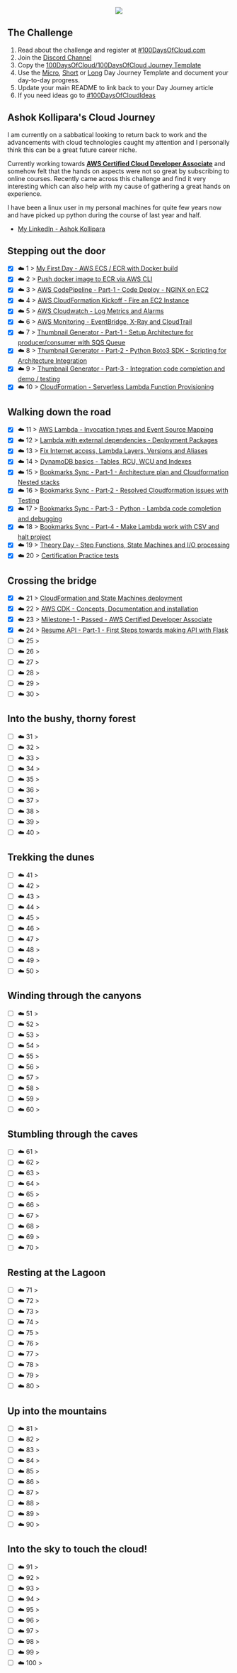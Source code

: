 <p align="center">
  <img src="banner.png">
</p>

## The Challenge
1. Read about the challenge and register at [#100DaysOfCloud.com](https://100DaysOfCloud.com)
2. Join the [Discord Channel](https://discord.gg/c6Db8nY)
3. Copy the [100DaysOfCloud/100DaysOfCloud Journey Template](https://github.com/100DaysOfCloud/100DaysOfCloud/generate)
4. Use the [Micro](Templates/000-DAY-ARTICLE-MICRO-TEMPLATE.md), [Short](Templates/001-DAY-ARTICLE-SHORT-TEMPLATE.md) or [Long](Templates/002-DAY-ARTICLE-LONG-TEMPLATE.md) Day Journey Template and document your day-to-day progress.
5. Update your main README to link back to your Day Journey article
4. If you need ideas go to [#100DaysOfCloudIdeas](https://github.com/100DaysOfCloud/100DaysOfCloudIdeas)

## Ashok Kollipara's Cloud Journey

I am currently on a sabbatical looking to return back to work and the advancements with cloud technologies caught my attention and I personally think this can be a great future career niche. 

Currently working towards **[AWS Certified Cloud Developer Associate](https://aws.amazon.com/certification/certified-developer-associate/)** and somehow felt that the hands on aspects were not so great by subscribing to online courses. Recently came across this challenge and find it very interesting which can also help with my cause of gathering a great hands on experience.

I have been a linux user in my personal machines for quite few years now and have picked up python during the course of last year and half. 

- [My LinkedIn - Ashok Kollipara](https://www.linkedin.com/in/ashok-kollipara)

## Stepping out the door

- [X] ☁️ 1 > [My First Day -  AWS ECS / ECR with Docker build](Journey/001/README.md)
- [X] ☁️ 2 > [Push docker image to ECR via AWS CLI](Journey/002/README.md)
- [X] ☁️ 3 > [AWS CodePipeline - Part-1 - Code Deploy - NGINX on EC2](Journey/003/README.md)
- [X] ☁️ 4 > [AWS CloudFormation Kickoff - Fire an EC2 Instance](Journey/004/README.md)
- [X] ☁️ 5 > [AWS Cloudwatch - Log Metrics and Alarms](Journey/005/README.md)
- [X] ☁️ 6 > [AWS Monitoring - EventBridge, X-Ray and CloudTrail](Journey/006/README.md)
- [X] ☁️ 7 > [Thumbnail Generator - Part-1 - Setup Architecture for producer/consumer with SQS Queue](Journey/007/README.md)
- [X] ☁️ 8 > [Thumbnail Generator - Part-2 - Python Boto3 SDK - Scripting for Architecture Integration](Journey/008/README.md)
- [X] ☁️ 9 > [Thumbnail Generator - Part-3 - Integration code completion and demo / testing](Journey/009/README.md)
- [X] ☁️ 10 > [CloudFormation - Serverless Lambda Function Provisioning](Journey/010/README.md)

## Walking down the road

- [X] ☁️ 11 > [AWS Lambda - Invocation types and Event Source Mapping](Journey/011/README.md)
- [X] ☁️ 12 > [Lambda with external dependencies - Deployment Packages](Journey/012/README.md)
- [X] ☁️ 13 > [Fix Internet access, Lambda Layers, Versions and Aliases](Journey/013/README.md)
- [X] ☁️ 14 > [DynamoDB basics - Tables, RCU, WCU and Indexes](Journey/014/README.md)
- [X] ☁️ 15 > [Bookmarks Sync - Part-1 - Architecture plan and Cloudformation Nested stacks](Journey/015/README.md)
- [X] ☁️ 16 > [Bookmarks Sync - Part-2 - Resolved Cloudformation issues with Testing](Journey/016/README.md)
- [X] ☁️ 17 > [Bookmarks Sync - Part-3 - Python - Lambda code completion and debugging ](Journey/017/README.md)
- [X] ☁️ 18 > [Bookmarks Sync - Part-4 - Make Lambda work with CSV and halt project](Journey/018/README.md)
- [X] ☁️ 19 > [Theory Day - Step Functions, State Machines and I/O processing](Journey/019/README.md)
- [X] ☁️ 20 > [Certification Practice tests](Journey/020/README.md)

## Crossing the bridge

- [X] ☁️ 21 > [CloudFormation and State Machines deployment](Journey/021/README.md)
- [X] ☁️ 22 > [AWS CDK - Concepts, Documentation and installation](Journey/022/README.md)
- [X] ☁️ 23 > [Milestone-1 - Passed - AWS Certified Developer Associate](Journey/023/README.md)
- [X] ☁️ 24 > [Resume API - Part-1 - First Steps towards making API with Flask](Journey/024/README.md)
- [ ] ☁️ 25 > [](Journey/025/Readme.md)
- [ ] ☁️ 26 > [](Journey/026/Readme.md)
- [ ] ☁️ 27 > [](Journey/027/Readme.md)
- [ ] ☁️ 28 > [](Journey/028/Readme.md)
- [ ] ☁️ 29 > [](Journey/029/Readme.md)
- [ ] ☁️ 30 > [](Journey/030/Readme.md)

## Into the bushy, thorny forest

- [ ] ☁️ 31 > [](Journey/031/Readme.md)
- [ ] ☁️ 32 > [](Journey/032/Readme.md)
- [ ] ☁️ 33 > [](Journey/033/Readme.md)
- [ ] ☁️ 34 > [](Journey/034/Readme.md)
- [ ] ☁️ 35 > [](Journey/035/Readme.md)
- [ ] ☁️ 36 > [](Journey/036/Readme.md)
- [ ] ☁️ 37 > [](Journey/037/Readme.md)
- [ ] ☁️ 38 > [](Journey/038/Readme.md)
- [ ] ☁️ 39 > [](Journey/039/Readme.md)
- [ ] ☁️ 40 > [](Journey/040/Readme.md)

## Trekking the dunes

- [ ] ☁️ 41 > [](Journey/041/Readme.md)
- [ ] ☁️ 42 > [](Journey/042/Readme.md)
- [ ] ☁️ 43 > [](Journey/043/Readme.md)
- [ ] ☁️ 44 > [](Journey/044/Readme.md)
- [ ] ☁️ 45 > [](Journey/045/Readme.md)
- [ ] ☁️ 46 > [](Journey/046/Readme.md)
- [ ] ☁️ 47 > [](Journey/047/Readme.md)
- [ ] ☁️ 48 > [](Journey/048/Readme.md)
- [ ] ☁️ 49 > [](Journey/049/Readme.md)
- [ ] ☁️ 50 > [](Journey/050/Readme.md)

## Winding through the canyons

- [ ] ☁️ 51 > [](Journey/051/Readme.md)
- [ ] ☁️ 52 > [](Journey/052/Readme.md)
- [ ] ☁️ 53 > [](Journey/053/Readme.md)
- [ ] ☁️ 54 > [](Journey/054/Readme.md)
- [ ] ☁️ 55 > [](Journey/055/Readme.md)
- [ ] ☁️ 56 > [](Journey/056/Readme.md)
- [ ] ☁️ 57 > [](Journey/057/Readme.md)
- [ ] ☁️ 58 > [](Journey/058/Readme.md)
- [ ] ☁️ 59 > [](Journey/059/Readme.md)
- [ ] ☁️ 60 > [](Journey/060/Readme.md)

## Stumbling through the caves

- [ ] ☁️ 61 > [](Journey/061/Readme.md)
- [ ] ☁️ 62 > [](Journey/062/Readme.md)
- [ ] ☁️ 63 > [](Journey/063/Readme.md)
- [ ] ☁️ 64 > [](Journey/064/Readme.md)
- [ ] ☁️ 65 > [](Journey/065/Readme.md)
- [ ] ☁️ 66 > [](Journey/066/Readme.md)
- [ ] ☁️ 67 > [](Journey/067/Readme.md)
- [ ] ☁️ 68 > [](Journey/068/Readme.md)
- [ ] ☁️ 69 > [](Journey/069/Readme.md)
- [ ] ☁️ 70 > [](Journey/070/Readme.md)

## Resting at the Lagoon

- [ ] ☁️ 71 > [](Journey/071/Readme.md)
- [ ] ☁️ 72 > [](Journey/072/Readme.md)
- [ ] ☁️ 73 > [](Journey/073/Readme.md)
- [ ] ☁️ 74 > [](Journey/074/Readme.md)
- [ ] ☁️ 75 > [](Journey/075/Readme.md)
- [ ] ☁️ 76 > [](Journey/076/Readme.md)
- [ ] ☁️ 77 > [](Journey/077/Readme.md)
- [ ] ☁️ 78 > [](Journey/078/Readme.md)
- [ ] ☁️ 79 > [](Journey/079/Readme.md)
- [ ] ☁️ 80 > [](Journey/080/Readme.md)

## Up into the mountains

- [ ] ☁️ 81 > [](Journey/081/Readme.md)
- [ ] ☁️ 82 > [](Journey/082/Readme.md)
- [ ] ☁️ 83 > [](Journey/083/Readme.md)
- [ ] ☁️ 84 > [](Journey/084/Readme.md)
- [ ] ☁️ 85 > [](Journey/085/Readme.md)
- [ ] ☁️ 86 > [](Journey/086/Readme.md)
- [ ] ☁️ 87 > [](Journey/087/Readme.md)
- [ ] ☁️ 88 > [](Journey/088/Readme.md)
- [ ] ☁️ 89 > [](Journey/089/Readme.md)
- [ ] ☁️ 90 > [](Journey/090/Readme.md)

## Into the sky to touch the cloud!

- [ ] ☁️ 91 > [](Journey/091/Readme.md)
- [ ] ☁️ 92 > [](Journey/092/Readme.md)
- [ ] ☁️ 93 > [](Journey/093/Readme.md)
- [ ] ☁️ 94 > [](Journey/094/Readme.md)
- [ ] ☁️ 95 > [](Journey/095/Readme.md)
- [ ] ☁️ 96 > [](Journey/096/Readme.md)
- [ ] ☁️ 97 > [](Journey/097/Readme.md)
- [ ] ☁️ 98 > [](Journey/098/Readme.md)
- [ ] ☁️ 99 > [](Journey/099/Readme.md)
- [ ] ☁️ 100 > [](Journey/100/Readme.md)
